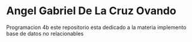 # Angel Gabriel De La Cruz Ovando
Programacion 4b
este repositorio esta dedicado a la materia implemento base de datos no relacionables

